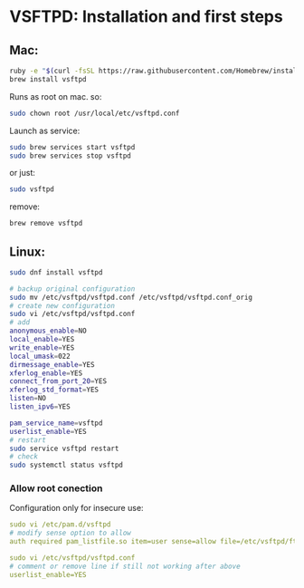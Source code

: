 # VSFTPD: Installation and first steps
## Mac:
```sh
ruby -e "$(curl -fsSL https://raw.githubusercontent.com/Homebrew/install/master/install)" < /dev/null 2> /dev/null
brew install vsftpd
```
Runs as root on mac. so:
```sh
sudo chown root /usr/local/etc/vsftpd.conf
```
Launch as service:

```sh
sudo brew services start vsftpd
sudo brew services stop vsftpd
```
or just:

```sh
sudo vsftpd
```
remove:

```sh
brew remove vsftpd
```

## Linux:

```sh
sudo dnf install vsftpd

# backup original configuration
sudo mv /etc/vsftpd/vsftpd.conf /etc/vsftpd/vsftpd.conf_orig
# create new configuration
sudo vi /etc/vsftpd/vsftpd.conf
# add
anonymous_enable=NO
local_enable=YES
write_enable=YES
local_umask=022
dirmessage_enable=YES
xferlog_enable=YES
connect_from_port_20=YES
xferlog_std_format=YES
listen=NO
listen_ipv6=YES

pam_service_name=vsftpd
userlist_enable=YES
# restart
sudo service vsftpd restart
# check
sudo systemctl status vsftpd
```

### Allow root conection

Configuration only for insecure use:

```yaml
sudo vi /etc/pam.d/vsftpd
# modify sense option to allow
auth required pam_listfile.so item=user sense=allow file=/etc/vsftpd/ftpusers onerr=succeed

sudo vi /etc/vsftpd/vsftpd.conf
# comment or remove line if still not working after above
userlist_enable=YES
```
